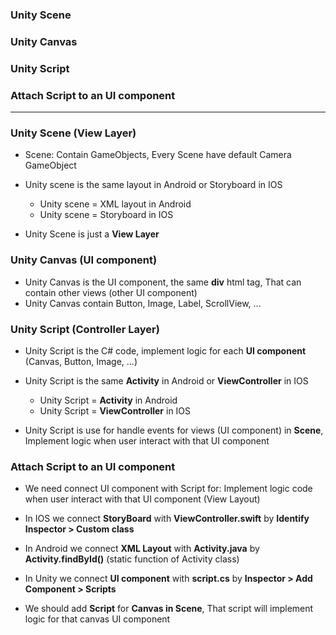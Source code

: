 ### Unity Scene
### Unity Canvas
### Unity Script
### Attach Script to an UI component 

--------------------------------------------------------

### Unity Scene (View Layer)

* Scene: Contain GameObjects, Every Scene have default Camera GameObject
* Unity scene is the same layout in Android or Storyboard in IOS
  * Unity scene = XML layout in Android
  * Unity scene = Storyboard in IOS

* Unity Scene is just a **View Layer**

### Unity Canvas (UI component)
* Unity Canvas is the UI component, the same **div** html tag, That can contain other views (other UI component)
* Unity Canvas contain Button, Image, Label, ScrollView, ...
  
### Unity Script (Controller Layer)

* Unity Script is the C# code, implement logic for each **UI component** (Canvas, Button, Image, ...)
* Unity Script is the same **Activity** in Android or **ViewController** in IOS
  * Unity Script = **Activity** in Android
  * Unity Script = **ViewController** in IOS

* Unity Script is use for handle events for views (UI component) in **Scene**, Implement logic when user interact with that UI component

### Attach Script to an UI component 

* We need connect UI component with Script for: Implement logic code when user interact with that UI component (View Layout)

* In IOS we connect **StoryBoard** with **ViewController.swift** by **Identify Inspector > Custom class**
* In Android we connect **XML Layout** with **Activity.java** by **Activity.findById()** (static function of Activity class)
* In Unity we connect **UI component** with **script.cs** by **Inspector > Add Component > Scripts**

* We should add **Script** for **Canvas in Scene**, That script will implement logic for that canvas UI component


